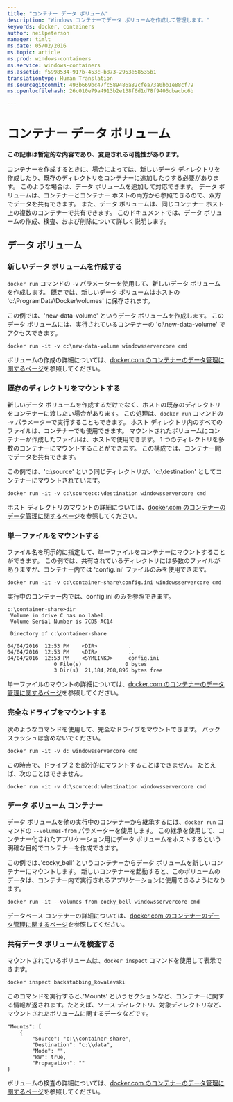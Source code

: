 ```yaml
---
title: "コンテナー データ ボリューム"
description: "Windows コンテナーでデータ ボリュームを作成して管理します。"
keywords: docker, containers
author: neilpeterson
manager: timlt
ms.date: 05/02/2016
ms.topic: article
ms.prod: windows-containers
ms.service: windows-containers
ms.assetid: f5998534-917b-453c-b873-2953e58535b1
translationtype: Human Translation
ms.sourcegitcommit: 493b669bc47fc589486a82cfea73a0bb1e88cf79
ms.openlocfilehash: 26c010e79a4913b2e138f6d1d78f9406dbacbc6b

---
```


# コンテナー データ ボリューム

**この記事は暫定的な内容であり、変更される可能性があります。** 

コンテナーを作成するときに、場合によっては、新しいデータ ディレクトリを作成したり、既存のディレクトリをコンテナーに追加したりする必要があります。 このような場合は、データ ボリュームを追加して対応できます。 データ ボリュームは、コンテナーとコンテナー ホストの両方から参照できるので、双方でデータを共有できます。 また、データ ボリュームは、同じコンテナー ホスト上の複数のコンテナーで共有できます。 このドキュメントでは、データ ボリュームの作成、検査、および削除について詳しく説明します。

## データ ボリューム

### 新しいデータ ボリュームを作成する

`docker run` コマンドの `-v` パラメーターを使用して、新しいデータ ボリュームを作成します。 既定では、新しいデータ ボリュームはホストの 'c:\ProgramData\Docker\volumes' に保存されます。

この例では、'new-data-volume' というデータ ボリュームを作成します。 このデータ ボリュームには、実行されているコンテナーの 'c:\new-data-volume' でアクセスできます。

```none
docker run -it -v c:\new-data-volume windowsservercore cmd
```

ボリュームの作成の詳細については、[docker.com のコンテナーのデータ管理に関するページ](https://docs.docker.com/engine/userguide/containers/dockervolumes/#data-volumes)を参照してください。

### 既存のディレクトリをマウントする

新しいデータ ボリュームを作成するだけでなく、ホストの既存のディレクトリをコンテナーに渡したい場合があります。 この処理は、`docker run` コマンドの `-v` パラメーターで実行することもできます。 ホスト ディレクトリ内のすべてのファイルは、コンテナーでも使用できます。 マウントされたボリュームにコンテナーが作成したファイルは、ホストで使用できます。 1 つのディレクトリを多数のコンテナーにマウントすることができます。 この構成では、コンテナー間でデータを共有できます。

この例では、'c:\source' という同じディレクトリが、'c:\destination' としてコンテナーにマウントされています。

```none
docker run -it -v c:\source:c:\destination windowsservercore cmd
```

ホスト ディレクトリのマウントの詳細については、[docker.com のコンテナーのデータ管理に関するページ](https://docs.docker.com/engine/userguide/containers/dockervolumes/#mount-a-host-directory-as-a-data-volume)を参照してください。

### 単一ファイルをマウントする

ファイル名を明示的に指定して、単一ファイルをコンテナーにマウントすることができます。 この例では、共有されているディレクトリには多数のファイルがありますが、コンテナー内では 'config.ini' ファイルのみを使用できます。 

```none
docker run -it -v c:\container-share\config.ini windowsservercore cmd
```

実行中のコンテナー内では、config.ini のみを参照できます。

```none
c:\container-share>dir
 Volume in drive C has no label.
 Volume Serial Number is 7CD5-AC14

 Directory of c:\container-share

04/04/2016  12:53 PM    <DIR>          .
04/04/2016  12:53 PM    <DIR>          ..
04/04/2016  12:53 PM    <SYMLINKD>     config.ini
               0 File(s)              0 bytes
               3 Dir(s)  21,184,208,896 bytes free
```

単一ファイルのマウントの詳細については、[docker.com のコンテナーのデータ管理に関するページ](https://docs.docker.com/engine/userguide/containers/dockervolumes/#mount-a-host-directory-as-a-data-volume)を参照してください。

### 完全なドライブをマウントする

次のようなコマンドを使用して、完全なドライブをマウントできます。 バックスラッシュは含めないでください。

```none
docker run -it -v d: windowsservercore cmd
```

この時点で、ドライブ 2 を部分的にマウントすることはできません。 たとえば、次のことはできません。

```none
docker run -it -v d:\source:d:\destination windowsservercore cmd
```

### データ ボリューム コンテナー

データ ボリュームを他の実行中のコンテナーから継承するには、`docker run` コマンドの `--volumes-from` パラメーターを使用します。 この継承を使用して、コンテナー化されたアプリケーション用にデータ ボリュームをホストするという明確な目的でコンテナーを作成できます。 

この例では、’cocky_bell’ というコンテナーからデータ ボリュームを新しいコンテナーにマウントします。 新しいコンテナーを起動すると、このボリュームのデータは、コンテナー内で実行されるアプリケーションに使用できるようになります。  

```none
docker run -it --volumes-from cocky_bell windowsservercore cmd
```

データベース コンテナーの詳細については、[docker.com のコンテナーのデータ管理に関するページ](https://docs.docker.com/engine/userguide/containers/dockervolumes/#mount-a-host-file-as-a-data-volume)を参照してください。

### 共有データ ボリュームを検査する

マウントされているボリュームは、`docker inspect` コマンドを使用して表示できます。

```none
docker inspect backstabbing_kowalevski
```

このコマンドを実行すると、’Mounts’ というセクションなど、コンテナーに関する情報が返されます。たとえば、ソース ディレクトリ、対象ディレクトリなど、マウントされたボリュームに関するデータなどです。

```none
"Mounts": [
    {
        "Source": "c:\\container-share",
        "Destination": "c:\\data",
        "Mode": "",
        "RW": true,
        "Propagation": ""
}
```

ボリュームの検査の詳細については、[docker.com のコンテナーのデータ管理に関するページ](https://docs.docker.com/engine/userguide/containers/dockervolumes/#locating-a-volume)を参照してください。




<!--HONumber=Jul16_HO3-->



